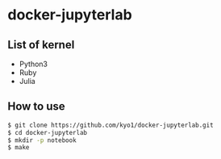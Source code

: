 # docker-jupyterlab

## List of kernel

- Python3
- Ruby
- Julia


## How to use

```sh
$ git clone https://github.com/kyo1/docker-jupyterlab.git
$ cd docker-jupyterlab
$ mkdir -p notebook
$ make
```
